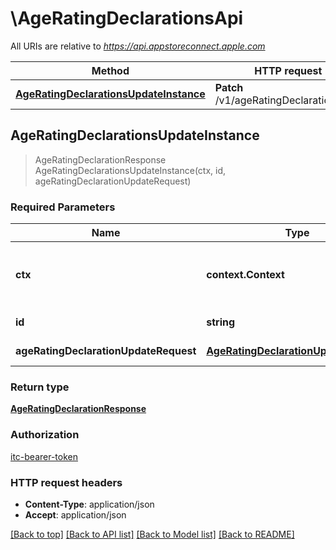 # \AgeRatingDeclarationsApi

All URIs are relative to *https://api.appstoreconnect.apple.com*

Method | HTTP request | Description
------------- | ------------- | -------------
[**AgeRatingDeclarationsUpdateInstance**](AgeRatingDeclarationsApi.md#AgeRatingDeclarationsUpdateInstance) | **Patch** /v1/ageRatingDeclarations/{id} | 



## AgeRatingDeclarationsUpdateInstance

> AgeRatingDeclarationResponse AgeRatingDeclarationsUpdateInstance(ctx, id, ageRatingDeclarationUpdateRequest)



### Required Parameters


Name | Type | Description  | Notes
------------- | ------------- | ------------- | -------------
**ctx** | **context.Context** | context for authentication, logging, cancellation, deadlines, tracing, etc.
**id** | **string**| the id of the requested resource | 
**ageRatingDeclarationUpdateRequest** | [**AgeRatingDeclarationUpdateRequest**](AgeRatingDeclarationUpdateRequest.md)| AgeRatingDeclaration representation | 

### Return type

[**AgeRatingDeclarationResponse**](AgeRatingDeclarationResponse.md)

### Authorization

[itc-bearer-token](../README.md#itc-bearer-token)

### HTTP request headers

- **Content-Type**: application/json
- **Accept**: application/json

[[Back to top]](#) [[Back to API list]](../README.md#documentation-for-api-endpoints)
[[Back to Model list]](../README.md#documentation-for-models)
[[Back to README]](../README.md)

